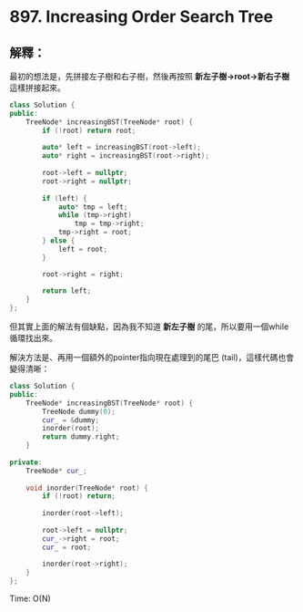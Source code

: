# 897. Increasing Order Search Tree

## 解釋：

最初的想法是，先拼接左子樹和右子樹，然後再按照 <strong>新左子樹->root->新右子樹</strong> 這樣拼接起來。

```cpp
class Solution {
public:
    TreeNode* increasingBST(TreeNode* root) {
        if (!root) return root;
        
        auto* left = increasingBST(root->left);
        auto* right = increasingBST(root->right);
        
        root->left = nullptr;
        root->right = nullptr;
        
        if (left) {
            auto* tmp = left;
            while (tmp->right)
                tmp = tmp->right;
            tmp->right = root;
        } else {
            left = root;
        }

        root->right = right;
        
        return left;
    }
};
```

但其實上面的解法有個缺點，因為我不知道 <strong>新左子樹</strong> 的尾，所以要用一個while循環找出來。

解決方法是、再用一個額外的pointer指向現在處理到的尾巴 (tail)，這樣代碼也會變得清晰：

```cpp
class Solution {
public:
    TreeNode* increasingBST(TreeNode* root) {
        TreeNode dummy(0);
        cur_ = &dummy;
        inorder(root);
        return dummy.right;
    }
    
private:
    TreeNode* cur_;
    
    void inorder(TreeNode* root) {
        if (!root) return;
        
        inorder(root->left);
        
        root->left = nullptr;
        cur_->right = root;
        cur_ = root;
        
        inorder(root->right);
    }
};
```
Time: O(N)
